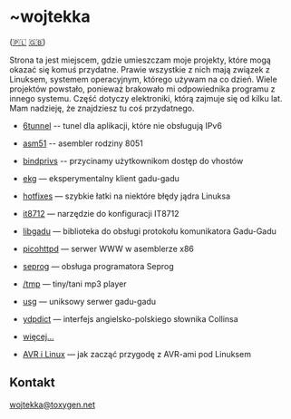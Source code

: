 ~wojtekka
=========

([🇵🇱](../pl/) [🇬🇧](../en/))

Strona ta jest miejscem, gdzie umieszczam moje projekty, które mogą okazać się komuś przydatne. Prawie wszystkie z nich mają związek z Linuksem, systemem operacyjnym, którego używam na co dzień. Wiele projektów powstało, ponieważ brakowało mi odpowiednika programu z innego systemu. Część dotyczy elektroniki, którą zajmuje się od kilku lat. Mam nadzieję, że znajdziesz tu coś przydatnego.

* [6tunnel](https://github.com/wojtekka/6tunnel) -- tunel dla aplikacji, które nie obsługują IPv6
* [asm51](https://github.com/wojtekka/asm51) -- asembler rodziny 8051
* [bindprivs](https://github.com/wojtekka/bindprivs) -- przycinamy użytkownikom dostęp do vhostów
* [ekg](http://ekg.chmurka.net) — eksperymentalny klient gadu-gadu
* [hotfixes](../hotfixes/) — szybkie łatki na niektóre błędy jądra Linuksa
* [it8712](https://github.com/wojtekka/it8712) — narzędzie do konfiguracji IT8712
* [libgadu](http://libgadu.net/) — biblioteka do obsługi protokołu komunikatora Gadu-Gadu
* [picohttpd](https://github.com/wojtekka/picohttpd) — serwer WWW w asemblerze x86
* [seprog](https://github.com/wojtekka/seprog) — obsługa programatora Seprog
* [/tmp](../tmp/) — tiny/tani mp3 player
* [usg](https://github.com/wojtekka/usg) — uniksowy serwer gadu-gadu
* [ydpdict](https://github.com/wojtekka/ydpdict) — interfejs angielsko-polskiego słownika Collinsa
* [więcej...](https://github.com/wojtekka)

* [AVR i Linux](../avr/) — jak zacząć przygodę z AVR-ami pod Linuksem

Kontakt
-------

wојtеkkа@tоxygеn.nеt


